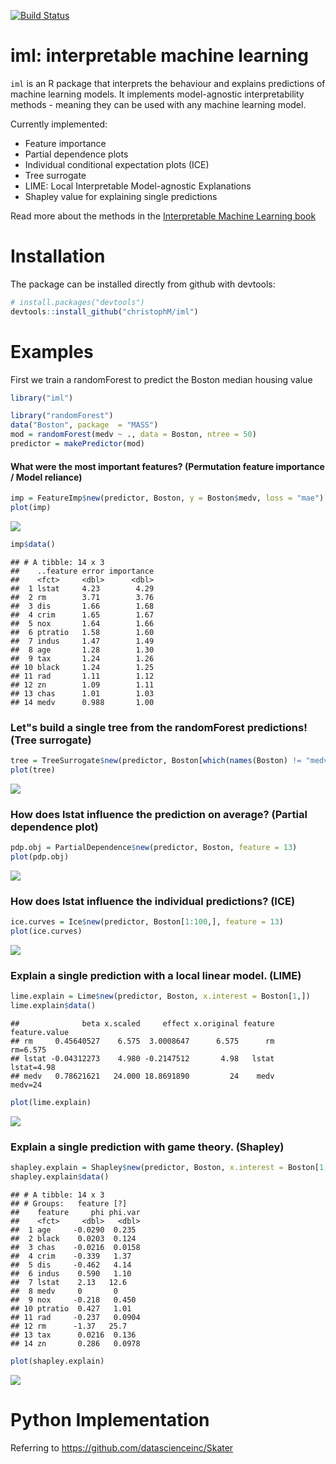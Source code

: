 
[![Build Status](https://travis-ci.org/christophM/iml.svg?branch=master)](https://travis-ci.org/christophM/iml)

iml: interpretable machine learning
===================================

`iml` is an R package that interprets the behaviour and explains predictions of machine learning models. It implements model-agnostic interpretability methods - meaning they can be used with any machine learning model.

Currently implemented:

-   Feature importance
-   Partial dependence plots
-   Individual conditional expectation plots (ICE)
-   Tree surrogate
-   LIME: Local Interpretable Model-agnostic Explanations
-   Shapley value for explaining single predictions

Read more about the methods in the [Interpretable Machine Learning book](https://christophm.github.io/interpretable-ml-book/agnostic.html)

Installation
============

The package can be installed directly from github with devtools:

``` r
# install.packages("devtools")
devtools::install_github("christophM/iml")
```

Examples
========

First we train a randomForest to predict the Boston median housing value

``` r
library("iml")

library("randomForest")
data("Boston", package  = "MASS")
mod = randomForest(medv ~ ., data = Boston, ntree = 50)
predictor = makePredictor(mod)
```

#### What were the most important features? (Permutation feature importance / Model reliance)

``` r
imp = FeatureImp$new(predictor, Boston, y = Boston$medv, loss = "mae")
plot(imp)
```

![](README_files/figure-markdown_github/unnamed-chunk-3-1.png)

``` r
imp$data()
```

    ## # A tibble: 14 x 3
    ##    ..feature error importance
    ##    <fct>     <dbl>      <dbl>
    ##  1 lstat     4.23        4.29
    ##  2 rm        3.71        3.76
    ##  3 dis       1.66        1.68
    ##  4 crim      1.65        1.67
    ##  5 nox       1.64        1.66
    ##  6 ptratio   1.58        1.60
    ##  7 indus     1.47        1.49
    ##  8 age       1.28        1.30
    ##  9 tax       1.24        1.26
    ## 10 black     1.24        1.25
    ## 11 rad       1.11        1.12
    ## 12 zn        1.09        1.11
    ## 13 chas      1.01        1.03
    ## 14 medv      0.988       1.00

### Let"s build a single tree from the randomForest predictions! (Tree surrogate)

``` r
tree = TreeSurrogate$new(predictor, Boston[which(names(Boston) != "medv")], maxdepth = 2)
plot(tree)
```

![](README_files/figure-markdown_github/unnamed-chunk-4-1.png)

### How does lstat influence the prediction on average? (Partial dependence plot)

``` r
pdp.obj = PartialDependence$new(predictor, Boston, feature = 13)
plot(pdp.obj)
```

![](README_files/figure-markdown_github/unnamed-chunk-5-1.png)

### How does lstat influence the individual predictions? (ICE)

``` r
ice.curves = Ice$new(predictor, Boston[1:100,], feature = 13)
plot(ice.curves) 
```

![](README_files/figure-markdown_github/unnamed-chunk-6-1.png)

### Explain a single prediction with a local linear model. (LIME)

``` r
lime.explain = Lime$new(predictor, Boston, x.interest = Boston[1,])
lime.explain$data()
```

    ##              beta x.scaled     effect x.original feature feature.value
    ## rm     0.45640527    6.575  3.0008647      6.575      rm      rm=6.575
    ## lstat -0.04312273    4.980 -0.2147512       4.98   lstat    lstat=4.98
    ## medv   0.78621621   24.000 18.8691890         24    medv       medv=24

``` r
plot(lime.explain)
```

![](README_files/figure-markdown_github/unnamed-chunk-7-1.png)

### Explain a single prediction with game theory. (Shapley)

``` r
shapley.explain = Shapley$new(predictor, Boston, x.interest = Boston[1, ])
shapley.explain$data()
```

    ## # A tibble: 14 x 3
    ## # Groups:   feature [?]
    ##    feature     phi phi.var
    ##    <fct>     <dbl>   <dbl>
    ##  1 age     -0.0290  0.235 
    ##  2 black    0.0203  0.124 
    ##  3 chas    -0.0216  0.0158
    ##  4 crim    -0.339   1.37  
    ##  5 dis     -0.462   4.14  
    ##  6 indus    0.590   1.10  
    ##  7 lstat    2.13   12.6   
    ##  8 medv     0       0     
    ##  9 nox     -0.218   0.450 
    ## 10 ptratio  0.427   1.01  
    ## 11 rad     -0.237   0.0904
    ## 12 rm      -1.37   25.7   
    ## 13 tax      0.0216  0.136 
    ## 14 zn       0.286   0.0978

``` r
plot(shapley.explain)
```

![](README_files/figure-markdown_github/unnamed-chunk-8-1.png)

Python Implementation
=====================

Referring to <https://github.com/datascienceinc/Skater>
